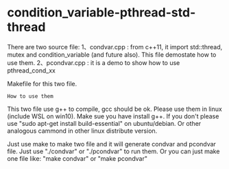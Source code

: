 # condition_variable-pthread-std-thread
There are two source file:
  1、condvar.cpp  : from c++11, it import  std::thread, mutex and condition_variable (and future also). This file demostate how to use them.
  2、pcondvar.cpp : it is a demo to show how to use pthread_cond_xx   
  
  Makefile for this two file.
  
  ~~~~~~~~~~~~~~~~~~~~~~~~~~~~~~~~~~~~~~~~
  How to use them
  ~~~~~~~~~~~~~~~~~~~~~~~~~~~~~~~~~~~~~~~~
  This two file use g++ to compile, gcc should be ok. Please use them in linux (include WSL on win10). Make sue you have install g++. If you don't please use "sudo apt-get install build-essential" on ubuntu/debian. Or other analogous cammond in other linux distribute version.

Just use make to make two file and it will generate condvar and pcondvar file. Just use "./condvar" or "./pcondvar" to run them.
Or you can just make one file like: "make condvar" or "make pcondvar"
